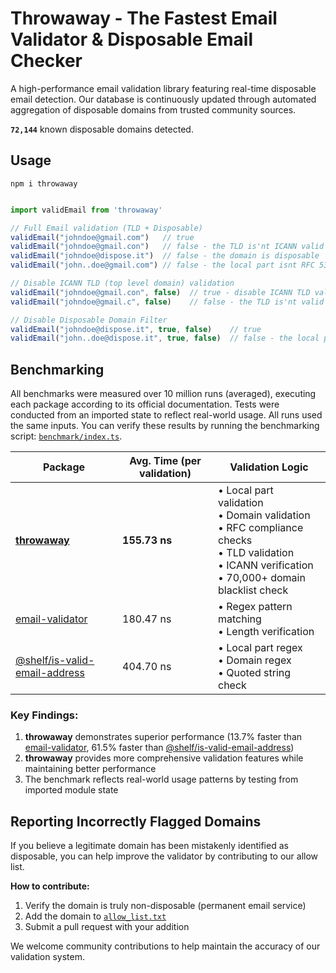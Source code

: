 # Throwaway - The Fastest Email Validator & Disposable Email Checker

A high-performance email validation library featuring real-time disposable email detection. Our database is continuously updated through automated aggregation of disposable domains from trusted community sources.

<!-- disposable database size: the number between the backticks on the next line will be automatically updated -->
**`72,144`** known disposable domains detected.

## Usage

```
npm i throwaway
```

```ts

import validEmail from 'throwaway'

// Full Email validation (TLD + Disposable)
validEmail("johndoe@gmail.com")   // true
validEmail("johndoe@gmail.con")   // false - the TLD is'nt ICANN valid
validEmail("johndoe@dispose.it")  // false - the domain is disposable
validEmail("john..doe@gmail.com") // false - the local part isnt RFC 5322 compliant

// Disable ICANN TLD (top level domain) validation
validEmail("johndoe@gmail.con", false)  // true - disable ICANN TLD validation
validEmail("johndoe@gmail.c", false)    // false - the TLD is'nt valid since TLDS must be >= 2

// Disable Disposable Domain Filter
validEmail("johndoe@dispose.it", true, false)    // true
validEmail("john..doe@dispose.it", true, false)  // false - the local part isnt RFC 5322 compliant

```

## Benchmarking

All benchmarks were measured over 10 million runs (averaged), executing each package according to its official documentation. Tests were conducted from an imported state to reflect real-world usage. All runs used the same inputs. You can verify these results by running the benchmarking script: [`benchmark/index.ts`](https://github.com/doodad-labs/throwaway-email-checker/blob/main/benchmark/index.ts).

| Package | Avg. Time (per validation) | Validation Logic |
|---------|----------------------------|------------------|
| **[throwaway](https://github.com/doodad-labs/throwaway-email-checker)** | **155.73 ns** | • Local part validation<br>• Domain validation<br>• RFC compliance checks<br>• TLD validation<br>• ICANN verification<br>• 70,000+ domain blacklist check |
| [email-validator](https://npmjs.com/email-validator) | 180.47 ns | • Regex pattern matching<br>• Length verification |
| [@shelf/is-valid-email-address](https://npmjs.com/@shelf/is-valid-email-address) | 404.70 ns | • Local part regex<br>• Domain regex<br>• Quoted string check |

### Key Findings:
1. **throwaway** demonstrates superior performance (13.7% faster than [email-validator](https://npmjs.com/email-validator), 61.5% faster than [@shelf/is-valid-email-address](https://npmjs.com/@shelf/is-valid-email-address))
2. **throwaway** provides more comprehensive validation features while maintaining better performance
3. The benchmark reflects real-world usage patterns by testing from imported module state

## Reporting Incorrectly Flagged Domains

If you believe a legitimate domain has been mistakenly identified as disposable, you can help improve the validator by contributing to our allow list.

**How to contribute:**
1. Verify the domain is truly non-disposable (permanent email service)
2. Add the domain to [`allow_list.txt`](./data/allow_list.txt)
3. Submit a pull request with your addition

We welcome community contributions to help maintain the accuracy of our validation system.
